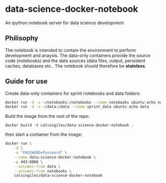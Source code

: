 data-science-docker-notebook
============================

An ipython notebook server for data science development

## Philisophy

The notebook is intended to contain the environment to perform development and anaysis. The data-only containers provide the source code (notebooks) and the data sources (data files, output, persistent caches, databases etc.. The notebook should therefore be **stateless**.

## Guide for use

Create data-only containers for sprint notebooks and data folders:

``` bash
docker run -d -v ~/notebooks:/notebooks --name notebooks ubuntu echo notebooks
docker run -d -v ~/data:/data --name sprint_data ubuntu echo data
```

Build the image from the root of the repo:

```
docker build -t calvingiles/data-science-docker-notebook .
```

then start a container from the image:

```bash
docker run \
	-d \
	-e "PASSWORD=Password" \
	--name data-science-docker-notebook \
	-p 443:8888 \
	--volumes-from data \
	--volumes-from notebooks \
	calvingiles/data-science-docker-notebook
```



